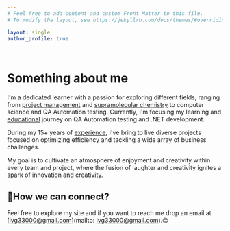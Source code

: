 ```yaml
---
# Feel free to add content and custom Front Matter to this file.
# To modify the layout, see https://jekyllrb.com/docs/themes/#overriding-theme-defaults

layout: single
author_profile: true

---
```

# Something about me 

I'm a dedicated learner with a passion for exploring different fields, ranging from [project management](/projects) and [supramolecular chemistry](/Publications/) to computer science and QA Automation testing. Currently, I'm focusing my learning and [educational](/education) journey on QA Automation testing and .NET development.   

During my 15+ years of [experience](/experiance), I've bring to live diverse projects focused on optimizing efficiency and tackling a wide array of business challenges. 
 
 My goal is to cultivate an atmosphere of enjoyment and creativity within every team and project, where the fusion of laughter and creativity ignites a spark of innovation and creativity.

## 📧How we can connect? 

Feel free to explore my site and if you want to reach me drop an email at [ivg33000@gmail.com](mailto: ivg33000@gmail.com).😊
